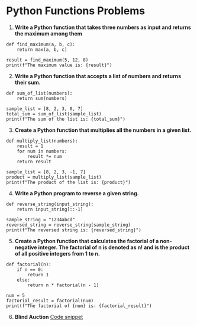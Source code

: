 # Python Functions Problems

1. **Write a Python function that takes three numbers as input and returns the maximum among them**

```
def find_maximum(a, b, c):
    return max(a, b, c)

result = find_maximum(5, 12, 8)
print(f"The maximum value is: {result}")

```

2. **Write a Python function that accepts a list of numbers and returns their sum.**

```
def sum_of_list(numbers):
    return sum(numbers)

sample_list = [8, 2, 3, 0, 7]
total_sum = sum_of_list(sample_list)
print(f"The sum of the list is: {total_sum}")

```

3. **Create a Python function that multiplies all the numbers in a given list.**

```
def multiply_list(numbers):
    result = 1
    for num in numbers:
        result *= num
    return result

sample_list = [8, 2, 3, -1, 7]
product = multiply_list(sample_list)
print(f"The product of the list is: {product}")

```

4. **Write a Python program to reverse a given string.**

```
def reverse_string(input_string):
    return input_string[::-1]

sample_string = "1234abcd"
reversed_string = reverse_string(sample_string)
print(f"The reversed string is: {reversed_string}")

```

5. **Create a Python function that calculates the factorial of a non-negative integer. The factorial of n is denoted as n! and is the product of all positive integers from 1 to n.**

```
def factorial(n):
    if n == 0:
        return 1
    else:
        return n * factorial(n - 1)

num = 5
factorial_result = factorial(num)
print(f"The factorial of {num} is: {factorial_result}")

```

6. **Blind Auction**
   [Code snippet](https://gist.github.com/sudeepsudhevan/362a431bcfe392848b754ff0fc833b81)

